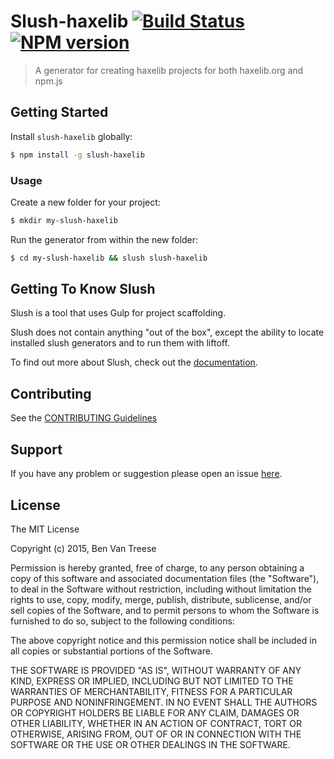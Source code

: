 # Slush-haxelib [![Build Status](https://secure.travis-ci.org/vantreeseba/slush-haxelib.png?branch=master)](https://travis-ci.org/vantreeseba/slush-haxelib) [![NPM version](https://badge-me.herokuapp.com/api/npm/slush-haxelib.png)](http://badges.enytc.com/for/npm/slush-haxelib)

> A generator for creating haxelib projects for both haxelib.org and npm.js


## Getting Started

Install `slush-haxelib` globally:

```bash
$ npm install -g slush-haxelib
```

### Usage

Create a new folder for your project:

```bash
$ mkdir my-slush-haxelib
```

Run the generator from within the new folder:

```bash
$ cd my-slush-haxelib && slush slush-haxelib
```

## Getting To Know Slush

Slush is a tool that uses Gulp for project scaffolding.

Slush does not contain anything "out of the box", except the ability to locate installed slush generators and to run them with liftoff.

To find out more about Slush, check out the [documentation](https://github.com/slushjs/slush).

## Contributing

See the [CONTRIBUTING Guidelines](https://github.com/vantreeseba/slush-haxelib/blob/master/CONTRIBUTING.md)

## Support
If you have any problem or suggestion please open an issue [here](https://github.com/vantreeseba/slush-haxelib/issues).

## License

The MIT License

Copyright (c) 2015, Ben Van Treese

Permission is hereby granted, free of charge, to any person
obtaining a copy of this software and associated documentation
files (the "Software"), to deal in the Software without
restriction, including without limitation the rights to use,
copy, modify, merge, publish, distribute, sublicense, and/or sell
copies of the Software, and to permit persons to whom the
Software is furnished to do so, subject to the following
conditions:

The above copyright notice and this permission notice shall be
included in all copies or substantial portions of the Software.

THE SOFTWARE IS PROVIDED "AS IS", WITHOUT WARRANTY OF ANY KIND,
EXPRESS OR IMPLIED, INCLUDING BUT NOT LIMITED TO THE WARRANTIES
OF MERCHANTABILITY, FITNESS FOR A PARTICULAR PURPOSE AND
NONINFRINGEMENT. IN NO EVENT SHALL THE AUTHORS OR COPYRIGHT
HOLDERS BE LIABLE FOR ANY CLAIM, DAMAGES OR OTHER LIABILITY,
WHETHER IN AN ACTION OF CONTRACT, TORT OR OTHERWISE, ARISING
FROM, OUT OF OR IN CONNECTION WITH THE SOFTWARE OR THE USE OR
OTHER DEALINGS IN THE SOFTWARE.

